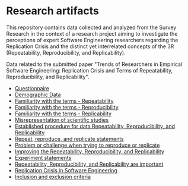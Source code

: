 # Research artifacts

This repository contains data collected and analyzed from the Survey Research in the context of a research project aiming to investigate the perceptions of expert Software Engineering researchers regarding the Replication Crisis and the distinct yet interrelated concepts of the 3R (Repeatability, Reproducibility, and Replicability).

Data related to the submitted paper "Trends of Researchers in Empirical Software Engineering: Replication Crisis and Terms of Repeatability, Reproducibility, and Replicability".

- [Questionnaire](data/questionnaire.md)
- [Demographic Data](data/DemographicData.md)
- [Familiarity with the terms - Repeatability](data/FamiliaritywiththetermsRepeatability.md)
- [Familiarity with the terms - Reproducibility](data/FamiliaritywiththetermsReproducibility.md)
- [Familiarity with the terms - Replicability](data/FamiliaritywiththetermsReplicability.md)
- [Misrepresentation of scientific studies](data/Misrepresentationofscientificstudies.md)
- [Established procedure for data Repeatability, Reproducibility, and Replicability](data/EstablishedprocedurefordataRepeatabilityReproducibilityandReplicability.md)
- [Repeat, reproduce, and replicate statements](data/Repeatreproduceandreplicatestatements.md)
- [Problem or challenge when trying to reproduce or replicate](data/Problemorchallengewhentryingtoreproduceorreplicate.md)
- [Improving the Repeatability, Reproducibility, and Replicability](data/ImprovingtheRepeatabilityReproducibilityandReplicability.md)
- [Experiment statements](data/Experimentstatements.md)
- [Repeatability, Reproducibility, and Replicability are important](data/RepeatabilityReproducibilityandReplicabilityareimportant.md)
- [Replication Crisis in Software Engineering](data/ReplicationCrisisinSoftwareEngineering.md)
- [Inclusion and exclusion criteria](data/InclusionAndExclusionCriteria.md)
